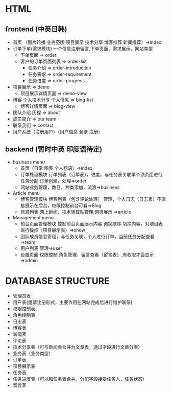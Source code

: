 
# HTML
## frontend (中英日韩)
  * 首页 （图片轮播 业务范围 项目展示 技术分享 博客推荐  新闻推荐）=>index
  * 订单下单(需求模块) 一个信息注册留言,下单页面，需求展示，网站类型
    * 下单页面 => order
    * 客户的订单页面列表 => order-list
      * 任务介绍 => order-introduction
      * 任务需求 => order-requirement
      * 任务进度 => order-progress 
  * 项目展示 => demo
    * 项目展示详情页面 => demo-view 
  * 博客 个人技术分享 个人信息 => blog-list
    * 博客详情页面 => blog-view
  * 团队介绍 历程 => about
  * 成员简介 => our team 
  * 联系我们 => contact
  * 用户系统（注册用户）（用户信息 登录 注册）

## backend (暂时中英 印度语待定)
  * business menu
    * 首页（日常 图表 个人标语）=>index
    * 订单处理模块 订单列表（订单表），进度，与任务表关联单个顶页面进行任务分配 订单创建，处理=>order
    * 网站业务管理，数目，种类添加，流浪=>business
  * Article menu
    * 博客管理模块 博客列表（包含评论处理） 管理，个人日志（日志表）不直接展示在后台，权限控制前台可看=>Blog
    * 信息列表 网上新闻，技术转载贴管理,网页展示 =>article
 * Management menu 
   * 前台页面管理模块 控制前台页面展示内容 调换顺序 切换内容，对项目表进行操控（项目展示表）=>show
   * 团队成员信息管理，与任务关联，个人进行订单，当前任务分配查看=>team
   * 用户列表 管理=>user
   * 设置页面 权限控制 角色管理，留言查看（留言表）,有权限才会显示=>admin

# DATABASE STRUCTURE
 * 管理员表
 * 用户表(邀请注册形式，主要作用在网站完成后进行维护联系)
 * 权限控制表
 * 角色控制表
 * 日志表
 * 博客表
 * 新闻表
 * 评论表
 * 技术分享表（可与新闻表合并为文章表，通过字段进行文章分类）
 * 业务表（业务类型）
 * 订单表
 * 项目展示表
 * 任务表
 * 任务进度表（可以和任务表合并，分配字段接受任务人，任务状态）
 * 留言表
 
